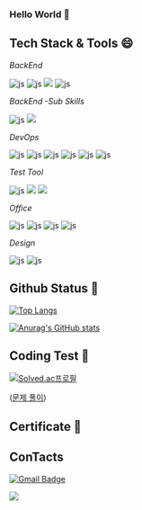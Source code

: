 

### Hello World 👋


## Tech Stack & Tools 😄
*BackEnd*

![js](https://img.shields.io/badge/Java-ED8B00?style=for-the-badge&logo=openjdk&logoColor=white)
![js](https://img.shields.io/badge/Spring-6DB33F?style=for-the-badge&logo=spring&logoColor=white)
<img src="https://img.shields.io/badge/Springboot-6DB33F?style=for-the-badge&logo=springboot&logoColor=white">
![js](https://img.shields.io/badge/MySQL-00000F?style=for-the-badge&logo=mysql&logoColor=white)

*BackEnd -Sub Skills*

![js](https://img.shields.io/badge/redis-%23DD0031.svg?&style=for-the-badge&logo=redis&logoColor=white)
<img src="https://img.shields.io/badge/apache kafka-231F20?style=for-the-badge&logo=apache kafka&logoColor=white">

*DevOps*

![js](https://img.shields.io/badge/GitHub-100000?style=for-the-badge&logo=github&logoColor=white)
![js](https://img.shields.io/badge/GitHub_Actions-2088FF?style=for-the-badge&logo=github-actions&logoColor=white)
![js](https://img.shields.io/badge/Amazon_AWS-232F3E?style=for-the-badge&logo=amazon-aws&logoColor=white)
![js](https://img.shields.io/badge/docker-%230db7ed.svg?style=for-the-badge&logo=docker&logoColor=white)
![js](https://img.shields.io/badge/docker--compose-2496ED?style=for-the-badge&logo=docker&logoColor=white)
![js](https://img.shields.io/badge/jenkins-D24939?style=for-the-badge&logo=jenkins&logoColor=white)


*Test Tool*

![js](https://img.shields.io/badge/Postman-FF6C37?style=for-the-badge&logo=postman&logoColor=white)
<img src="https://img.shields.io/badge/junit5-25A162?style=for-the-badge&logo=junit5&logoColor=white">
<img src="https://img.shields.io/badge/apache jmeter-D22128?style=for-the-badge&logo=apache jmeter&logoColor=white">



*Office*

![js](https://img.shields.io/badge/Notion-000000?style=for-the-badge&logo=notion&logoColor=white)
![js](https://img.shields.io/badge/Slack-4A154B?style=for-the-badge&logo=slack&logoColor=white)
![js](https://img.shields.io/badge/Discord-7289DA?style=for-the-badge&logo=discord&logoColor=white)
![js](https://img.shields.io/badge/Zoom-2D8CFF?style=for-the-badge&logo=zoom&logoColor=white)

*Design*

![js](https://img.shields.io/badge/Canva-%2300C4CC.svg?&style=for-the-badge&logo=Canva&logoColor=white)
![js](https://img.shields.io/badge/Figma-F24E1E?style=for-the-badge&logo=figma&logoColor=white)

## Github Status 🌱
[![Top Langs](https://github-readme-stats.vercel.app/api/top-langs/?username=InHeeS)](https://github.com/anuraghazra/github-readme-stats)

[![Anurag's GitHub stats](https://github-readme-stats.vercel.app/api?username=InHeeS)](https://github.com/anuraghazra/github-readme-stats)

## Coding Test 🌱
[![Solved.ac프로필](http://mazassumnida.wtf/api/v2/generate_badge?boj=whdlsgml1599)](https://solved.ac/whdlsgml1599)

([문제 풀이](https://github.com/InHeeS/CodingTest))

## Certificate 🔭

## ConTacts
[![Gmail Badge](https://img.shields.io/badge/Gmail-d14836?style=flat-square&logo=Gmail&logoColor=white&link=mailto:whdlsgml1599@gmail.com)](mailto:whdlsgml1599@gmail.com)	


<img src="https://capsule-render.vercel.app/api?type=waving&color=BDBDC8&height=150&section=footer" />


<!--
**InHeeS/InHeeS** is a ✨ _special_ ✨ repository because its `README.md` (this file) appears on your GitHub profile.
---


Here are some ideas to get you started:

- 🔭 I’m currently working on ...
- 🌱 I’m currently learning ...
- 👯 I’m looking to collaborate on ...
- 🤔 I’m looking for help with ...
- 💬 Ask me about ...
- 📫 How to reach me: ...
- 😄 Pronouns: ...
- ⚡ Fun fact: ...
-->
